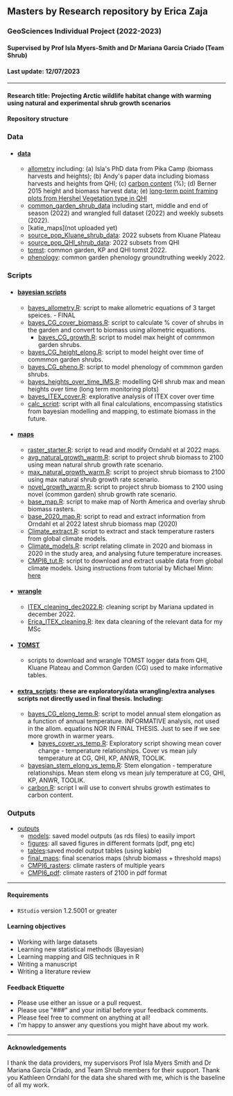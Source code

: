## Masters by Research repository by Erica Zaja
### GeoSciences Individual Project (2022-2023)
#### Supervised by Prof Isla Myers-Smith and Dr Mariana García Criado (Team Shrub)
#### Last update: 12/07/2023
*******

#### Research title: Projecting Arctic wildlife habitat change with warming using natural and experimental shrub growth scenarios

 
#### Repository structure

### Data   
- #### [data](https://github.com/ericazaja/MSc_ZAJA_2022/tree/main/data)
    - [allometry](https://github.com/ericazaja/NEW_MSC_ZAJA_2022/tree/main/data/allometry) including: (a) Isla's PhD data from Pika Camp (biomass harvests and heights); (b) Andy's paper data including biomass harvests and heights from QHI; (c) [carbon content](https://github.com/ericazaja/NEW_MSC_ZAJA_2022/tree/main/data/allometry/carbon) (%); (d) Berner 2015 height and biomass harvest data; (e) [long-term point framing plots from Hershel Vegetation type in QHI](https://github.com/ericazaja/NEW_MSC_ZAJA_2022/blob/main/data/allometry/qhi-1999-2022-clean-nov22.csv)
    - [common_garden_shrub_data](https://github.com/ericazaja/NEW_MSC_ZAJA_2022/tree/main/data/common_garden_shrub_data) including start, middle and end of season (2022) and wrangled full dataset (2022) and weekly subsets (2022).
    - [katie_maps](not uploaded yet)
    - [source_pop_Kluane_shrub_data](https://github.com/ericazaja/NEW_MSC_ZAJA_2022/tree/main/data/source_pop_Kluane_shrub_data): 2022 subsets from Kluane Plateau
    - [source_pop_QHI_shrub_data](https://github.com/ericazaja/NEW_MSC_ZAJA_2022/tree/main/data/source_pop_QHI_shrub_data): 2022 subsets from QHI
    - [tomst](https://github.com/ericazaja/NEW_MSC_ZAJA_2022/tree/main/data/tomst): common garden, KP and QHI tomst 2022.
    - [phenology](https://github.com/ericazaja/NEW_MSC_ZAJA_2022/tree/main/data/phenology): common garden phenology groundtruthing weekly 2022.

### Scripts   
- #### [bayesian scripts](https://github.com/ericazaja/NEW_MSC_ZAJA_2022/tree/main/scripts/bayesian)
  - [bayes_allometry.R](https://github.com/ericazaja/NEW_MSC_ZAJA_2022/blob/main/scripts/bayesian/bayes_allometry.R): script to make allometric equations of 3 target speices. - FINAL
  - [bayes_CG_cover_biomass.R](https://github.com/ericazaja/NEW_MSC_ZAJA_2022/blob/main/scripts/bayesian/bayes_CG_cover_biomass.R): script to calculate % cover of shrubs in the garden and convert to biomass using allometric equations.
    - [bayes_CG_growth.R](https://github.com/ericazaja/NEW_MSC_ZAJA_2022/blob/main/scripts/bayesian/bayes_CG_growth.R): script to model max height of commmon garden shrubs. 
   - [bayes_CG_height_elong.R](https://github.com/ericazaja/NEW_MSC_ZAJA_2022/blob/main/scripts/bayesian/bayes_CG_height_elong.R): script to model height over time of commmon garden shrubs. 
    - [bayes_CG_pheno.R](https://github.com/ericazaja/NEW_MSC_ZAJA_2022/blob/main/scripts/bayesian/bayes_CG_pheno.R): script to model phenology of commmon garden shrubs. 
    - [bayes_heights_over_time_IMS.R](https://github.com/ericazaja/NEW_MSC_ZAJA_2022/blob/main/scripts/bayesian/bayes_heights_over_time_IMS.R): modelling QHI shrub max and mean heights over time (long term monitoring plots)
    - [bayes_ITEX_cover.R](https://github.com/ericazaja/NEW_MSC_ZAJA_2022/blob/main/scripts/bayesian/bayes_ITEX_cover.R): explorative analysis of ITEX cover over time
    - [calc_script](https://github.com/ericazaja/NEW_MSC_ZAJA_2022/blob/main/scripts/bayesian/calc_script.R): script with all final calculations, encompassing statistics from bayesian modelling and mapping, to estimate biomass in the future.
  
- #### [maps](https://github.com/ericazaja/NEW_MSC_ZAJA_2022/tree/main/scripts/maps)
  - [raster_starter.R](https://github.com/ericazaja/NEW_MSC_ZAJA_2022/blob/main/scripts/maps/warming_project/raster_starter.R): script to read and modify Orndahl et al 2022 maps.
  - [avg_natural_growth_warm.R](https://github.com/ericazaja/NEW_MSC_ZAJA_2022/blob/main/scripts/maps/warming_project/agv_natural_growth_warm.R): script to project shrub biomass to 2100 using mean natural shrub growth rate scenario.
  - [max_natural_growth_warm.R](https://github.com/ericazaja/NEW_MSC_ZAJA_2022/blob/main/scripts/maps/warming_project/max_natural_growth_warm.R): script to project shrub biomass to 2100 using max natural shrub growth rate scenario.
  - [novel_growth_warm.R](https://github.com/ericazaja/NEW_MSC_ZAJA_2022/blob/main/scripts/maps/warming_project/novel_growth_warm.R): script to project shrub biomass to 2100 using novel (common garden) shrub growth rate scenario.
  - [base_map.R](https://github.com/ericazaja/NEW_MSC_ZAJA_2022/blob/main/scripts/maps/warming_project/base_map.R): script to make map of North America and overlay shrub biomass rasters.
  - [base_2020_map.R](https://github.com/ericazaja/NEW_MSC_ZAJA_2022/blob/main/scripts/maps/warming_project/base_2020_map.R): script to read and extract information from Orndahl et al 2022 latest shrub biomass map (2020)
  - [Climate_extract.R](https://github.com/ericazaja/NEW_MSC_ZAJA_2022/blob/main/scripts/maps/climate/Climate_extract.R): script to extract and stack temperature rasters from global climate models.
  - [Climate_models.R](https://github.com/ericazaja/NEW_MSC_ZAJA_2022/blob/main/scripts/maps/climate/Climate_models.R): script relating climate in 2020 and biomass in 2020 in the study area, and analysing future temperature increases.
  - [CMPI6_tut.R](https://github.com/ericazaja/NEW_MSC_ZAJA_2022/blob/main/scripts/maps/climate/CMPI6_tut.R): script to download and extract usable data from global climate models. Using instructions from tutorial by Michael Minn: [here](https://michaelminn.net/tutorials/r-climate/index.html)


- #### [wrangle](https://github.com/ericazaja/NEW_MSC_ZAJA_2022/tree/main/scripts/wrangle)
    - [ITEX_cleaning_dec2022.R](https://github.com/ericazaja/NEW_MSC_ZAJA_2022/blob/main/scripts/wrangle/ITEX_cleaning_dec2022.R): cleaning script by Mariana updated in december 2022.
    - [Erica_ITEX_cleaning.R](https://github.com/ericazaja/NEW_MSC_ZAJA_2022/blob/main/scripts/wrangle/Erica_ITEX_cleaning.R): itex data cleaning of the relevant data for my MSc
    
- #### [TOMST](https://github.com/ericazaja/NEW_MSC_ZAJA_2022/tree/main/scripts/TOMST) 
   - scripts to download and wrangle TOMST logger data from QHI, Kluane Plateau and Common Garden (CG) used to make informative tables.
    
- #### [extra_scripts](https://github.com/ericazaja/NEW_MSC_ZAJA_2022/tree/main/scripts/extra_scripts): these are exploratory/data wrangling/extra analyses scripts not directly used in final thesis. Including: 
   - [bayes_CG_elong_temp.R](https://github.com/ericazaja/NEW_MSC_ZAJA_2022/blob/main/scripts/extra_scripts/bayesian/bayes_CG_elong_temp.R): script to model annual stem elongation as a function of annual temperature. INFORMATIVE analysis, not used in the allom. equations NOR IN FINAL THESIS. Just to see if we see more growth in warmer years.
     - [bayes_cover_vs_temp.R](https://github.com/ericazaja/NEW_MSC_ZAJA_2022/blob/main/scripts/extra_scripts/bayesian/bayes_Cover_vs_temp.R): Exploratory script showing mean cover change - temperature relationships. Cover vs mean july temperature at CG, QHI, KP, ANWR, TOOLIK. 
    - [bayesian_stem_elong_vs_temp.R](https://github.com/ericazaja/NEW_MSC_ZAJA_2022/blob/main/scripts/extra_scripts/bayesian/bayes_stem_elong_vs_temp.R): Stem elongation - temperature relationships. Mean stem elong vs mean july temperature at CG, QHI, KP, ANWR, TOOLIK.
    - [carbon.R](https://github.com/ericazaja/NEW_MSC_ZAJA_2022/blob/main/scripts/extra_scripts/carbon.R): script I will use to convert shrubs growth estimates to carbon content.
 
### Outputs
- [outputs](https://github.com/ericazaja/NEW_MSC_ZAJA_2022/tree/main/outputs)
   - [models](https://github.com/ericazaja/NEW_MSC_ZAJA_2022/tree/main/outputs/models): saved model outputs (as rds files) to easily import 
   - [figures](https://github.com/ericazaja/NEW_MSC_ZAJA_2022/tree/main/outputs/figures): all saved figures in different formats (pdf, png etc)
   - [tables](https://github.com/ericazaja/NEW_MSC_ZAJA_2022/tree/main/outputs/tables):saved model output tables (using kable)
   - [final_maps](https://github.com/ericazaja/NEW_MSC_ZAJA_2022/tree/main/outputs/final_maps): final scenarios maps (shrub biomass + threshold maps)
   - [CMPI6_rasters](https://github.com/ericazaja/NEW_MSC_ZAJA_2022/tree/main/outputs/CMPI6_rasters): climate rasters of multiple years
   - [CMPI6_pdf](https://github.com/ericazaja/NEW_MSC_ZAJA_2022/tree/main/outputs/CMPI6_pdf): climate rasters of 2100 in pdf format

*******

#### Requirements
- `RStudio` version 1.2.5001 or greater

#### Learning objectives
- Working with large datasets 
- Learning new statistical methods (Bayesian)
- Learning mapping and GIS techniques in R
- Writing a manuscript
- Writing a literature review 

#### Feedback Etiquette

- Please use either an issue or a pull request.
- Please use "###" and your initial before your feedback comments.
- Please feel free to comment on anything at all! 
- I'm happy to answer any questions you might have about my work.

*******

#### Acknowledgements
I thank the data providers, my supervisors Prof Isla Myers Smith and Dr Mariana García Criado, and Team Shrub members for their support. Thank you Kathleen Orndahl for the data she shared with me, which is the baseline of all my work.

